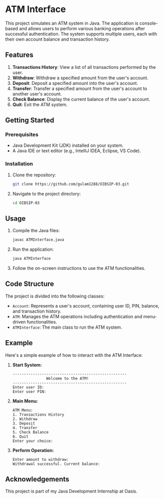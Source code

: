 # ATM Interface

This project simulates an ATM system in Java. The application is console-based and allows users to perform various banking operations after successful authentication. The system supports multiple users, each with their own account balance and transaction history.

## Features

1. **Transactions History**: View a list of all transactions performed by the user.
2. **Withdraw**: Withdraw a specified amount from the user's account.
3. **Deposit**: Deposit a specified amount into the user's account.
4. **Transfer**: Transfer a specified amount from the user's account to another user's account.
5. **Check Balance**: Display the current balance of the user's account.
6. **Quit**: Exit the ATM system.

## Getting Started

### Prerequisites

- Java Development Kit (JDK) installed on your system.
- A Java IDE or text editor (e.g., IntelliJ IDEA, Eclipse, VS Code).

### Installation

1. Clone the repository:
    ```sh
    git clone https://github.com/gulam1288/OIBSIP-03.git
    ```
2. Navigate to the project directory:
    ```sh
    cd OIBSIP-03
    ```

## Usage

1. Compile the Java files:
    ```sh
    javac ATMInterface.java
    ```
2. Run the application:
    ```sh
    java ATMInterface
    ```

3. Follow the on-screen instructions to use the ATM functionalities.

## Code Structure

The project is divided into the following classes:

- `Account`: Represents a user's account, containing user ID, PIN, balance, and transaction history.
- `ATM`: Manages the ATM operations including authentication and menu-driven functionalities.
- `ATMInterface`: The main class to run the ATM system.

## Example

Here's a simple example of how to interact with the ATM Interface:

1. **Start System:**

    ```
    ---------------------------------------------------
                   Welcome to the ATM!
    ---------------------------------------------------
    Enter user ID: 
    Enter user PIN: 
    ```

2. **Main Menu:**

    ```
    ATM Menu:
    1. Transactions History
    2. Withdraw
    3. Deposit
    4. Transfer
    5. Check Balance
    6. Quit
    Enter your choice: 
    ```

3. **Perform Operation:**

    ```
    Enter amount to withdraw: 
    Withdrawal successful. Current balance: 

## Acknowledgements

This project is part of my Java Development Internship at Oasis.
